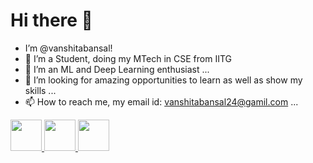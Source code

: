  # Hi there 👋
- I’m @vanshitabansal!
- 👀 I’m a Student, doing my MTech in CSE from IITG 
- 🌱 I’m an ML and Deep Learning enthusiast ...
- 💞️ I’m looking for amazing opportunities to learn as well as show my skills ...
- 📫 How to reach me, my email id: vanshitabansal24@gamil.com ...

<a href="https://www.instagram.com/vans_b_8/">
  <img height="50" src="https://user-images.githubusercontent.com/46517096/166974368-9798f39f-1f46-499c-b14e-81f0a3f83a06.png"/>
</a>
<a href="https://www.linkedin.com/in/vanshita-bansal-a93a25162/">
  <img height="50" src="https://raw.githubusercontent.com/gauravghongde/social-icons/master/PNG/Color/LinkedIN.png"/>
</a>
<a href="https://twitter.com/VanshitaBansal">
  <img height="50" src="https://github.com/gauravghongde/social-icons/blob/master/PNG/Color/Twitter.png"/>
</a>



<!---
vanshitabansal/vanshitabansal is a ✨ special ✨ repository because its `README.md` (this file) appears on your GitHub profile.
You can click the Preview link to take a look at your changes.
--->
